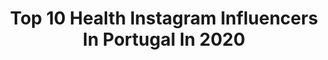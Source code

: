 ---
title: Top 10 Health Instagram Influencers In Portugal In 2020
description: >-
  Find top health Instagram influencers in Portugal in 2020. Most popular hashtags: #love #quarantine #glutenfree #stayhome.
platform: Instagram
profiles:
  - username: "adrianaromasimoes"
    fullname: >-
      ADRIANA・DAILY INSPO
    location: "Portugal"
    followers: 3185
    engagement: 1414
    commentsToLikes: 0.268116
    id: ck8td8rf62d2v0j78dx3wttlz
    verified: false
    hashtags: "#reallife, #tbt, #brandbassador"
  - username: "rubisero"
    fullname: >-
      Rubisero | 🇬🇧🇵🇹
    location: "Portugal"
    followers: 4737
    engagement: 1688
    commentsToLikes: 0.066201
    id: ck8tagnk4ro9f0j78l9wzfqfn
    verified: false
    hashtags: "#mensblog, #zumub, #stayhealthy, #muscle"
  - username: "alicetrewinnard"
    fullname: >-
      Alice Trewinnard
    location: "Portugal"
    followers: 207944
    engagement: 755
    commentsToLikes: 0.002998
    id: ck134v13sybqz0i19a00owtxx
    verified: true
    hashtags: "#fuckingfinally, #batistehair, #stayathome, #euficoemcasa"
  - username: "gabrielamuniz1"
    fullname: >-
      Gabriela Muniz Leal
    location: "Portugal"
    followers: 5678
    engagement: 515
    commentsToLikes: 0.074911
    id: ck5q5e88vshwa0i119kikivoy
    verified: false
    hashtags: "#tb, #gpsfoundation, #poliemilk, #casamentoraeruy"
  - username: "anotherday_inheaven"
    fullname: >-
      MATILDA 🇸🇪 & ROBERT 🇵🇱
    location: "Portugal"
    followers: 32738
    engagement: 918
    commentsToLikes: 0.085974
    id: ck0w064j5ckdf0i19k9lee35o
    verified: false
    hashtags: "#cutecouples, #relationship, #travelcouples, #kohmak"
  - username: "marcooliveira9"
    fullname: >-
      ᴹᴬᴿᶜᴼ ᴼᴸᴵⱽᴱᴵᴿᴬ
    location: "Portugal"
    followers: 8895
    engagement: 488
    commentsToLikes: 0.221410
    id: ck6txuu04zzd20j7173f0cfvi
    verified: false
    hashtags: "#streetmenstyle, #dapperfashion, #streetwearstyle, #stayathome"
  - username: "healthybitespt"
    fullname: >-
      Teresa D'Abreu
    location: "Portugal"
    followers: 29651
    engagement: 350
    commentsToLikes: 0.106464
    id: ck6txdrhfx8z40j710y7hhguy
    verified: false
    hashtags: "#digitalentrepreneur, #behealthy, #airfryer, #healthyfood"
  - username: "tjwellness"
    fullname: >-
      Tine Johansen
    location: "Portugal"
    followers: 24155
    engagement: 220
    commentsToLikes: 0.253903
    id: ck55j3pm1w6vr0i118gtnv0po
    verified: false
    hashtags: "#selflove, #kidsyoga, #dancervariation, #aloyogachallenge"
  - username: "mycasualbrunch"
    fullname: >-
      Luísa Fortes da Cunha
    location: "Portugal"
    followers: 45808
    engagement: 320
    commentsToLikes: 0.061052
    id: ck0w426g6wfnx0i19eh5f65ko
    verified: false
    hashtags: "#pinkladyapple, #veganportugal, #ficaremcasa, #vegetarian"
  - username: "glutenfree.com.paixao"
    fullname: >-
      Sofia Paixão
    location: "Portugal"
    followers: 34711
    engagement: 267
    commentsToLikes: 0.136349
    id: ck5hj2cd6fvm90i115tvhr29q
    verified: false
    hashtags: "#wholeliving, #glutenfreefood, #airfryer, #wholefoods"
---